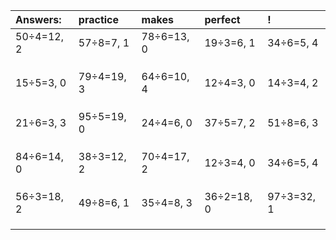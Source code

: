 | Answers: | practice | makes | perfect | ! |
| :--- | :--- | :--- | :--- | :--- |
| 50÷4=12, 2 | 57÷8=7, 1 | 78÷6=13, 0 | 19÷3=6, 1 | 34÷6=5, 4 | 
|   |   |   |   |   | 
|   |   |   |   |   | 
|   |   |   |   |   | 
| 15÷5=3, 0 | 79÷4=19, 3 | 64÷6=10, 4 | 12÷4=3, 0 | 14÷3=4, 2 | 
|   |   |   |   |   | 
|   |   |   |   |   | 
|   |   |   |   |   | 
| 21÷6=3, 3 | 95÷5=19, 0 | 24÷4=6, 0 | 37÷5=7, 2 | 51÷8=6, 3 | 
|   |   |   |   |   | 
|   |   |   |   |   | 
|   |   |   |   |   | 
| 84÷6=14, 0 | 38÷3=12, 2 | 70÷4=17, 2 | 12÷3=4, 0 | 34÷6=5, 4 | 
|   |   |   |   |   | 
|   |   |   |   |   | 
|   |   |   |   |   | 
| 56÷3=18, 2 | 49÷8=6, 1 | 35÷4=8, 3 | 36÷2=18, 0 | 97÷3=32, 1 | 
|   |   |   |   |   | 
|   |   |   |   |   | 
|   |   |   |   |   | 
